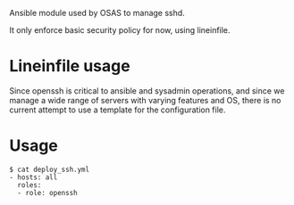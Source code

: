 Ansible module used by OSAS to manage sshd.

It only enforce basic security policy for now, using lineinfile.

# Lineinfile usage

Since openssh is critical to ansible and sysadmin operations, and
since we manage a wide range of servers with
varying features and OS, there is no current attempt to use a template
for the configuration file.

# Usage

```
$ cat deploy_ssh.yml
- hosts: all
  roles:
  - role: openssh
```
